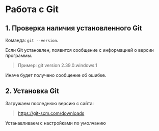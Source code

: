 # Работа с Git
## 1. Проверка наличия установленного Git
Команда: `git --version`.

Если Git установлен, появится сообщение с информацией о версии программы. 
>Пример: git version 2.39.0.windows.1

Иначе будет получено сообщение об ошибке.

## 2. Установка Git
Загружаем последнюю версию с сайта:
>https://git-scm.com/downloads

Устанавливаем с настройками по умолчанию
